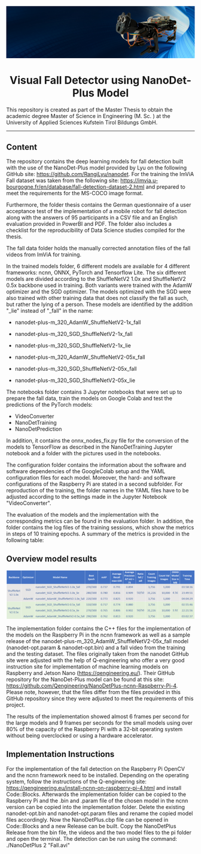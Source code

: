 <div align="center">

<img src="notebooks/pictures/Romeo.png" />

# Visual Fall Detector using NanoDet-Plus Model

</div>

This repository is created as part of the Master Thesis to obtain the academic degree Master of Science in Engineering (M. Sc. ) at the University of Applied Sciences Kufstein Tirol Bildungs GmbH. 

****
## Content

The repository contains the deep learning models for fall detection built with the use of the NanoDet-Plus model provided by Lyu on the following GitHub site: https://github.com/RangiLyu/nanodet. For the training the ImViA Fall dataset was taken from the following site: https://imvia.u-bourgogne.fr/en/database/fall-detection-dataset-2.html and prepared to meet the requirements for the MS-COCO image format.

Furthermore, the folder thesis contains the German questionnaire of a user acceptance test of the implementation of a mobile robot for fall detection along with the answers of 95 participants in a CSV file and an English evaluation provided in PowerBI and PDF. The folder also includes a checklist for the reproducibility of Data Science studies compiled for the thesis.

The fall data folder holds the manually corrected annotation files of the fall videos from ImViA for training.

In the trained models folder, 6 different models are available for 4 different frameworks: ncnn, ONNX, PyTorch and Tensorflow Lite. The six different models are divided according to the ShuffleNetV2 1.0x and ShuffleNetV2 0.5x backbone used in training. Both variants were trained with the AdamW optimizer and the SGD optimizer. The models optimized with the SGD were also trained with other training data that does not classify the fall as such, but rather the lying of a person. These models are identified by the addition "_lie" instead of "_fall" in the name:

*  nanodet-plus-m_320_AdamW_ShuffleNetV2-1x_fall
*  nanodet-plus-m_320_SGD_ShuffleNetV2-1x_fall
*  nanodet-plus-m_320_SGD_ShuffleNetV2-1x_lie

*  nanodet-plus-m_320_AdamW_ShuffleNetV2-05x_fall
*  nanodet-plus-m_320_SGD_ShuffleNetV2-05x_fall
*  nanodet-plus-m_320_SGD_ShuffleNetV2-05x_lie

The notebooks folder contains 3 Jupyter notebooks that were set up to prepare the fall data, train the models on Google Colab and test the predictions of the PyTorch models:

*  VideoConverter
*  NanoDetTraining
*  NanoDetPrediction

In addition, it contains the onnx_nodes_fix.py file for the conversion of the models to TensorFlow as described in the NanoDetTraining Jupyter notebook and a folder with the pictures used in the notebooks.

The configuration folder contains the information about the software and software dependencies of the GoogleColab setup and the YAML configuration files for each model. Moreover, the hard- and software configurations of the Raspberry Pi are stated in a second subfolder. For reproduction of the training, the folder names in the YAML files have to be adjusted according to the settings made in the Jupyter Notebook "VideoConverter".

The evaluation of the models and the implementation with the corresponding metrics can be found in the evaluation folder. In addition, the folder contains the log files of the training sessions, which show the metrics in steps of 10 training epochs. A summary of the metrics is provided in the following table:

## Overview model results
<img src="notebooks/pictures/OverviewResultsModels.png" />

The implementation folder contains the C++ files for the implementation of the models on the Raspberry Pi in the ncnn framework as well as a sample release of the nanodet-plus-m_320_AdamW_ShuffleNetV2-05x_fall model (nanodet-opt.param & nanodet-opt.bin) and a fall video from the training and the testing dataset. The files originally taken from the nanodet GitHub site were adjusted with the help of Q-engineering who offer a very good instruction site for implementation of machine learning models on Raspberry and Jetson Nano (https://qengineering.eu/). Their GitHub repository for the NanoDet-Plus model can be found at this site: https://github.com/Qengineering/NanoDetPlus-ncnn-Raspberry-Pi-4. 
Please note, however, that the files differ from the files provided in this GitHub repository since they were adjusted to meet the requirements of this project.

The results of the implementation showed almost 6 frames per second for the large models and 9 frames per seconds for the small models using over 80% of the capacity of the Raspberry Pi with a 32-bit operating system without being overclocked or using a hardware accelerator.

## Implementation Instructions

For the implementation of the fall detection on the Raspberry Pi OpenCV and the ncnn framework need to be installed. Depending on the operating system, follow the instructions of the Q-engineering site: https://qengineering.eu/install-ncnn-on-raspberry-pi-4.html and install Code::Blocks. Afterwards the implementation folder can be copied to the Raspberry Pi and the .bin and .param file of the chosen model in the ncnn version can be copied into the implementation folder. Delete the existing nanodet-opt.bin and nanodet-opt.param files and rename the copied model files accordingly. Now the NanoDetPlus.cbp file can be opened in Code::Blocks and a new Release can be built. Copy the NanoDetPlus Release from the bin file, the videos and the two model files to the pi folder and open the terminal. The detection can be run using the command: ./NanoDetPlus 2 "Fall.avi"

